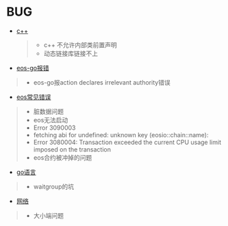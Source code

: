 # BUG
- [c++](cpp.md)

  > - c++ 不允许内部类前置声明
  > - 动态链接库链接不上

- [eos-go报错](eos-go.md)

> - eos-go报action declares irrelevant authority错误

- [eos常见错误](eos.md)

> - 脏数据问题  
> - eos无法启动
> - Error 3090003
> - fetching abi for undefined: unknown key (eosio::chain::name):
> - Error 3080004: Transaction exceeded the current CPU usage limit imposed on the transaction
> - eos合约被冲掉的问题

- [go语言](golang.md)

> - waitgroup的坑

- [网络](net.md)

> - 大小端问题

